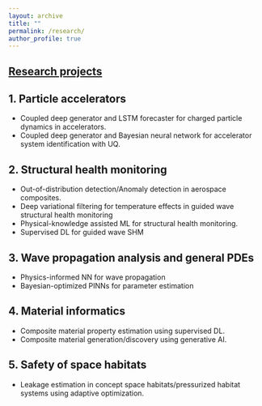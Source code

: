 ```yaml
---
layout: archive
title: ""
permalink: /research/
author_profile: true
---
```


## <ins>Research projects</ins>
## 1. Particle accelerators
* Coupled deep generator and LSTM forecaster for charged particle dynamics in accelerators.
* Coupled deep generator and Bayesian neural network for accelerator system identification with UQ.
  
## 2. Structural health monitoring
* Out-of-distribution detection/Anomaly detection in aerospace composites.
* Deep variational filtering for temperature effects in guided wave structural health monitoring
* Physical-knowledge assisted ML for structural health monitoring.
* Supervised DL for guided wave SHM

## 3. Wave propagation analysis and general PDEs
* Physics-informed NN for wave propagation
* Bayesian-optimized PINNs for parameter estimation

## 4. Material informatics
* Composite material property estimation using supervised DL.
* Composite material generation/discovery using generative AI.

## 5. Safety of space habitats
* Leakage estimation in concept space habitats/pressurized habitat systems using adaptive optimization.

